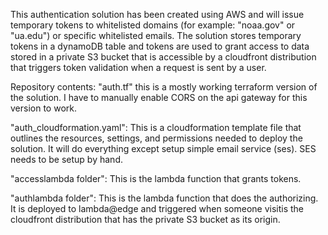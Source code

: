 This authentication solution has been created using AWS and will issue temporary tokens to whitelisted domains (for example: "noaa.gov" or "ua.edu") or specific whitelisted emails. The solution stores temporary tokens in a dynamoDB table and tokens are used to grant access to data stored in a private S3 bucket that is accessible by a cloudfront distribution that triggers token validation when a request is sent by a user.

Repository contents:
"auth.tf" this is a mostly working terraform version of the solution. I have to manually enable CORS on the api gateway for this version to work.

"auth_cloudformation.yaml": This is a cloudformation template file that outlines the resources, settings, and permissions needed to deploy the solution. It will do everything except setup simple email service (ses). SES needs to be setup by hand.


"accesslambda folder": This is the lambda function that grants tokens. 

"authlambda folder": This is the lambda function that does the authorizing. It is deployed to lambda@edge and triggered when someone visitis the cloudfront distribution that has the private S3 bucket as its origin.
